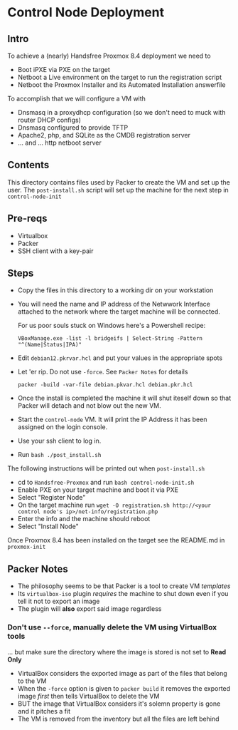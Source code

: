 # Control Node Deployment

## Intro
To achieve a (nearly) Handsfree Proxmox 8.4 deployment we need to
* Boot iPXE via PXE on the target
* Netboot a Live environment on the target to run the registration script
* Netboot the Proxmox Installer and its Automated Installation answerfile

To accomplish that we will configure a VM with
* Dnsmasq in a proxydhcp configuration (so we don't need to muck with router DHCP configs)
* Dnsmasq configured to provide TFTP
* Apache2, php, and SQLite as the CMDB registration server
* ... and ... http netboot server

## Contents
This directory contains files used by Packer to create the VM and set up the
user.  The `post-install.sh` script will set up the machine for the next step
in `control-node-init`

## Pre-reqs
* Virtualbox
* Packer
* SSH client with a key-pair

## Steps
* Copy the files in this directory to a working dir on your workstation
* You will need the name and IP address of the Netwwork Interface attached
  to the network where the target machine will be connected.

  For us poor souls stuck on Windows here's a Powershell recipe:

  `VBoxManage.exe -list -l bridgeifs | Select-String -Pattern "^(Name|Status|IPA)"`
* Edit `debian12.pkrvar.hcl` and put your values in the appropriate spots
* Let 'er rip.  Do not use `-force`.  See `Packer Notes` for details

  `packer -build -var-file debian.pkvar.hcl debian.pkr.hcl`
* Once the install is completed the machine it will shut iteself down so that
  Packer will detach and not blow out the new VM.
* Start the `control-node` VM.  It will print the IP Address it has been assigned
  on the login console.
* Use your ssh client to log in.
* Run `bash ./post_install.sh`

The following instructions will be printed out when `post-install.sh`
* cd to `Handsfree-Proxmox` and run `bash control-node-init.sh`
* Enable PXE on your target machine and boot it via PXE
* Select "Register Node"
* On the target machine run `wget -O registration.sh http://<your control node's ip>/net-info/registration.php`
* Enter the info and the machine should reboot
* Select "Install Node"

Once Proxmox 8.4 has been installed on the target see the README.md in `proxmox-init` 

## Packer Notes
* The philosophy seems to be that Packer is a tool to create VM *templates*
* Its `virtualbox-iso` plugin *requires* the machine to shut down even if you tell it not to export an image
* The plugin will **also** export said image regardless
### Don't use `--force`, manually delete the VM using VirtualBox tools
... but make sure the directory where the image is stored is not set to **Read Only**

* VirtualBox considers the exported image as part of the files that belong to the VM
* When the `-force` option is given to `packer build` it removes the exported image _first_ then tells VirtualBox to delete the VM
* BUT the image that VirtualBox considers it's solemn property is gone and it pitches a fit
* The VM is removed from the inventory but all the files are left behind
